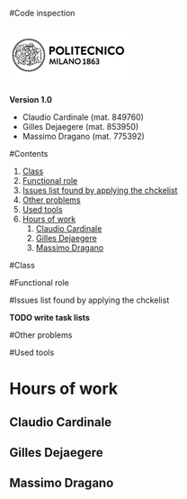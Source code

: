 #Code inspection

![Politecnico di Milano](../resources/logo_polimi.png?raw=true)

**Version 1.0**

* Claudio Cardinale (mat. 849760)
* Gilles Dejaegere (mat. 853950)
* Massimo Dragano (mat. 775392)

[//]: # (pagebreak)

#Contents
1. [Class](#class)
1. [Functional role](#functional-role)
1. [Issues list found by applying the chckelist](#issues-list-found-by-applying-the-chckelist)
1. [Other problems](#other-problems)
1. [Used tools](#used-tools)
1. [Hours of work](#hours-of-work)
    1. [Claudio Cardinale](#claudio-cardinale)
    1. [Gilles Dejaegere](#gilles-dejaegere)
    1. [Massimo Dragano](#massimo-dragano)


[//]: # (pagebreak)


#Class


[//]: # (pagebreak)


#Functional role


[//]: # (pagebreak)


#Issues list found by applying the chckelist

**TODO write task lists**

[//]: # (pagebreak)


#Other problems


[//]: # (pagebreak)


#Used tools


[//]: # (pagebreak)

# Hours of work
## Claudio Cardinale


## Gilles Dejaegere


## Massimo Dragano


